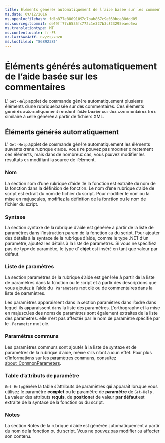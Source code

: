 ```yaml
---
title: Éléments générés automatiquement de l’aide basée sur les commentaires
ms.date: 09/12/2016
ms.openlocfilehash: fd8b877e88091097c7bab867c9e860bca88ddd05
ms.sourcegitcommit: de59ff77c6535fc772c1e327b3c823295eaed6ea
ms.translationtype: MT
ms.contentlocale: fr-FR
ms.lasthandoff: 07/22/2020
ms.locfileid: "86892386"
---
```

# <a name="autogenerated-elements-of-comment-based-help"></a>Éléments générés automatiquement de l’aide basée sur les commentaires

L' `Get-Help` applet de commande génère automatiquement plusieurs éléments d’une rubrique basée sur des commentaires. Ces éléments générés automatiquement rendent l’aide basée sur des commentaires très similaire à celle générée à partir de fichiers XML.

## <a name="autogenerated-elements"></a>Éléments générés automatiquement

L' `Get-Help` applet de commande génère automatiquement les éléments suivants d’une rubrique d’aide. Vous ne pouvez pas modifier directement ces éléments, mais dans de nombreux cas, vous pouvez modifier les résultats en modifiant la source de l’élément.

### <a name="name"></a>Nom

La section nom d’une rubrique d’aide de la fonction est extraite du nom de la fonction dans la définition de fonction. Le nom d’une rubrique d’aide de script est extrait du nom de fichier du script. Pour modifier le nom ou la mise en majuscules, modifiez la définition de la fonction ou le nom de fichier du script.

### <a name="syntax"></a>Syntaxe

La section syntaxe de la rubrique d’aide est générée à partir de la liste de paramètres dans l’instruction param de la fonction ou du script. Pour ajouter des détails à la syntaxe de la rubrique d’aide, comme le type .NET d’un paramètre, ajoutez les détails à la liste de paramètres. Si vous ne spécifiez pas de type de paramètre, le type d' **objet** est inséré en tant que valeur par défaut.

### <a name="parameter-list"></a>Liste de paramètres

La section paramètres de la rubrique d’aide est générée à partir de la liste de paramètres dans la fonction ou le script et à partir des descriptions que vous ajoutez à l’aide du `.Parameters` mot clé ou de commentaires dans la liste de paramètres.

Les paramètres apparaissent dans la section paramètres dans l’ordre dans lequel ils apparaissent dans la liste des paramètres. L’orthographe et la mise en majuscules des noms de paramètres sont également extraites de la liste des paramètres. elle n’est pas affectée par le nom de paramètre spécifié par le `.Parameter` mot clé.

### <a name="common-parameters"></a>Paramètres communs

Les paramètres communs sont ajoutés à la liste de syntaxe et de paramètres de la rubrique d’aide, même s’ils n’ont aucun effet. Pour plus d’informations sur les paramètres communs, consultez [about_CommonParameters](/powershell/module/microsoft.powershell.core/about/about_commonparameters).

### <a name="parameter-attribute-table"></a>Table d’attributs de paramètre

`Get-Help`génère la table d’attributs de paramètres qui apparaît lorsque vous utilisez le paramètre **complet** ou le paramètre de **paramètre** de `Get-Help` . La valeur des attributs **requis**, de **position**et de valeur **par défaut** est extraite de la syntaxe de la fonction ou du script.

### <a name="remarks"></a>Notes

La section Notes de la rubrique d’aide est générée automatiquement à partir du nom de la fonction ou du script.
Vous ne pouvez pas modifier ou affecter son contenu.
